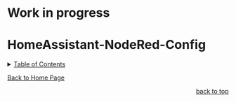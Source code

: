 # Work in progress

<a id="readme_top"></a>
# HomeAssistant-NodeRed-Config

<details>
<summary><u>Table of Contents</u></summary>

+ <a href="#Home_Assitant">Home Assitant</a>

</details> 

<a href="https://github.com/HomeStudiosDIY/HomeStudiosDIY/blob/main/README.md">Back to Home Page</a>






<p align="right"><a href="#readme_top">back to top</a></p>